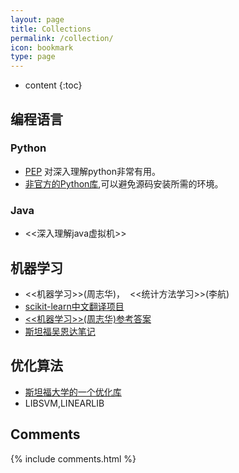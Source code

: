```yaml
---
layout: page
title: Collections
permalink: /collection/
icon: bookmark
type: page
---
```


* content
{:toc}

## 编程语言

### Python  

* [PEP](https://www.python.org/dev/peps/) 对深入理解python非常有用。
* [非官方的Python库](http://www.lfd.uci.edu/~gohlke/pythonlibs/),可以避免源码安装所需的环境。

### Java 

* <<深入理解java虚拟机>>

## 机器学习

* <<机器学习>>(周志华)，&nbsp; <<统计方法学习>>(李航)
* [scikit-learn中文翻译项目](https://github.com/lzjqsdd/scikit-learn-doc-cn)
* [<<机器学习>>(周志华)参考答案](http://blog.csdn.net/icefire_tyh/article/details/52064910)
* [斯坦福吴恩达笔记](http://cs229.stanford.edu/notes/)


## 优化算法

* [斯坦福大学的一个优化库](http://web.stanford.edu/group/SOL/index.html)
* LIBSVM,LINEARLIB

## Comments

{% include comments.html %}
